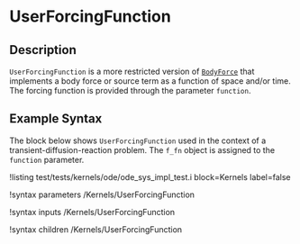 <!-- MOOSE Documentation Stub: Remove this when content is added. -->

# UserForcingFunction

## Description

`UserForcingFunction` is a more restricted version of
[`BodyForce`](systems/Kernels/framework/BodyForce.md) that implements a body force or
source term as a function of space and/or time. The forcing function is provided
through the parameter `function`.

## Example Syntax

The block below shows `UserForcingFunction` used in the context of a
transient-diffusion-reaction problem. The `f_fn` object is assigned to the
`function` parameter.

!listing test/tests/kernels/ode/ode_sys_impl_test.i block=Kernels label=false

!syntax parameters /Kernels/UserForcingFunction

!syntax inputs /Kernels/UserForcingFunction

!syntax children /Kernels/UserForcingFunction
